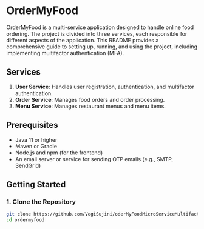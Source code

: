 # OrderMyFood

OrderMyFood is a multi-service application designed to handle online food ordering. The project is divided into three services, each responsible for different aspects of the application. This README provides a comprehensive guide to setting up, running, and using the project, including implementing multifactor authentication (MFA).

## Services

1. **User Service**: Handles user registration, authentication, and multifactor authentication.
2. **Order Service**: Manages food orders and order processing.
3. **Menu Service**: Manages restaurant menus and menu items.

## Prerequisites

- Java 11 or higher
- Maven or Gradle
- Node.js and npm (for the frontend)
- An email server or service for sending OTP emails (e.g., SMTP, SendGrid)

## Getting Started

### 1. Clone the Repository

```bash
git clone https://github.com/VegiSujini/oderMyFoodMicroServiceMultifactor.git
cd ordermyfood
